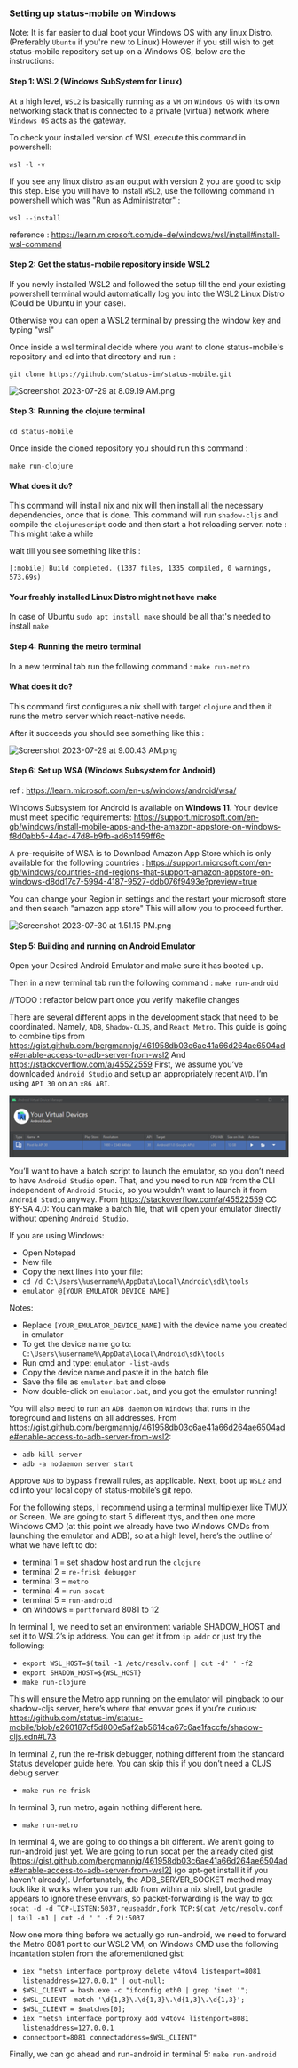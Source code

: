 ### Setting up status-mobile on Windows

Note: It is far easier to dual boot your Windows OS with any linux Distro.
(Preferably `Ubuntu` if you're new to Linux)
However if you still wish to get status-mobile repository set up on a Windows OS,
below are the instructions: 

#### Step 1: WSL2 (Windows SubSystem for Linux)
At a high level, `WSL2` is basically running as a `VM` on `Windows OS` with its own 
networking stack that is connected to a private (virtual) network where `Windows OS` 
acts as the gateway.

To check your installed version of WSL execute this command in powershell:

`wsl -l -v`

If you see any linux distro as an output with version 2 you are good to 
skip this step. Else you will have to install `WSL2`, use the following command
in powershell which was "Run as Administrator" :

`wsl --install`

reference : https://learn.microsoft.com/de-de/windows/wsl/install#install-wsl-command

#### Step 2: Get the status-mobile repository inside WSL2

If you newly installed WSL2 and followed the setup till the end your existing powershell
terminal would automatically log you into the WSL2 Linux Distro (Could be Ubuntu in your case).

Otherwise you can open a WSL2 terminal by pressing the window key and typing "wsl"

Once inside a wsl terminal decide where you want to clone status-mobile's repository and 
cd into that directory and run :

`git clone https://github.com/status-im/status-mobile.git`

![Screenshot 2023-07-29 at 8.09.19 AM.png](..%2F..%2F..%2F..%2F..%2F..%2F..%2Fvar%2Ffolders%2Fnb%2Fl9h53lq15wd6xtccvkz737_00000gn%2FT%2FTemporaryItems%2FNSIRD_screencaptureui_qdXdA2%2FScreenshot%202023-07-29%20at%208.09.19%20AM.png)

#### Step 3: Running the clojure terminal
`cd status-mobile`

Once inside the cloned repository you should run this command :

`make run-clojure`

#### What does it do?
This command will install nix and nix will then install all the necessary 
dependencies, once that is done. This command will run `shadow-cljs` and compile the
`clojurescript` code and then start a hot reloading server.
note : This might take a while

wait till you see something like this : 

```log
[:mobile] Build completed. (1337 files, 1335 compiled, 0 warnings, 573.69s)
```

#### Your freshly installed Linux Distro might not have make
In case of Ubuntu
`sudo apt install make` should be all that's needed to install `make`

#### Step 4: Running the metro terminal
In a new terminal tab run the following command :
`make run-metro`

#### What does it do?
This command first configures a nix shell with target `clojure` and then it runs the
metro server which react-native needs.

After it succeeds you should see something like this :

![Screenshot 2023-07-29 at 9.00.43 AM.png](..%2F..%2F..%2F..%2F..%2F..%2F..%2Fvar%2Ffolders%2Fnb%2Fl9h53lq15wd6xtccvkz737_00000gn%2FT%2FTemporaryItems%2FNSIRD_screencaptureui_AvRCky%2FScreenshot%202023-07-29%20at%209.00.43%20AM.png)


#### Step 6: Set up WSA (Windows Subsystem for Android)
ref : https://learn.microsoft.com/en-us/windows/android/wsa/

Windows Subsystem for Android is available on **Windows 11.** 
Your device must meet specific requirements: 
https://support.microsoft.com/en-gb/windows/install-mobile-apps-and-the-amazon-appstore-on-windows-f8d0abb5-44ad-47d8-b9fb-ad6b1459ff6c

A pre-requisite of WSA is to Download Amazon App Store which is only available for the following countries :
https://support.microsoft.com/en-gb/windows/countries-and-regions-that-support-amazon-appstore-on-windows-d8dd17c7-5994-4187-9527-ddb076f9493e?preview=true

You can change your Region in settings and the restart your microsoft store and then search "amazon app store"
This will allow you to proceed further.

![Screenshot 2023-07-30 at 1.51.15 PM.png](..%2F..%2F..%2F..%2F..%2FDesktop%2FScreenshot%202023-07-30%20at%201.51.15%20PM.png)


#### Step 5: Building and running on Android Emulator
Open your Desired Android Emulator and make sure it has booted up.

Then in a new terminal tab run the following command :
`make run-android`


//TODO : refactor below part once you verify makefile changes

There are several different apps in the development stack that need to be coordinated. 
Namely, `ADB`, `Shadow-CLJS`, and `React Metro`.
This guide is going to combine tips from 
https://gist.github.com/bergmannjg/461958db03c6ae41a66d264ae6504ade#enable-access-to-adb-server-from-wsl2
And
https://stackoverflow.com/a/45522559
First, we assume you’ve downloaded `Android Studio` and setup an appropriately recent `AVD`. 
I’m using `API 30` on an `x86 ABI`. 

![images/windows-setup/avd-screenshot.png](images/windows-setup/avd-screenshot.png)

You’ll want to have a batch script to launch the emulator, so you don’t need to have `Android Studio` open. 
That, and you need to run `ADB` from the CLI independent of `Android Studio`, so you wouldn’t want to launch it 
from `Android Studio` anyway. From https://stackoverflow.com/a/45522559 CC BY-SA 4.0:
You can make a batch file, that will open your emulator directly without opening `Android Studio`. 

If you are using Windows:

- Open Notepad
- New file
- Copy the next lines into your file:
- `cd /d C:\Users\%username%\AppData\Local\Android\sdk\tools`
- `emulator @[YOUR_EMULATOR_DEVICE_NAME]`

Notes:
- Replace `[YOUR_EMULATOR_DEVICE_NAME]` with the device name you created in emulator
- To get the device name go to: `C:\Users\%username%\AppData\Local\Android\sdk\tools`
- Run cmd and type: `emulator -list-avds`
- Copy the device name and paste it in the batch file
- Save the file as `emulator.bat` and close
- Now double-click on `emulator.bat`, and you got the emulator running!

You will also need to run an `ADB daemon` on `Windows` that runs in the foreground and listens on all addresses. 
From https://gist.github.com/bergmannjg/461958db03c6ae41a66d264ae6504ade#enable-access-to-adb-server-from-wsl2:

- `adb kill-server`
- `adb -a nodaemon server start`

Approve `ADB` to bypass firewall rules, as applicable.
Next, boot up `WSL2` and cd into your local copy of status-mobile’s git repo.

For the following steps, I recommend using a terminal multiplexer like TMUX or Screen. 
We are going to start 5 different ttys, and then one more Windows CMD 
(at this point we already have two Windows CMDs from launching the emulator and ADB), 
so at a high level, here’s the outline of what we have left to do:

- terminal 1 = set shadow host and run the `clojure`
- terminal 2 = `re-frisk debugger`
- terminal 3 = `metro`
- terminal 4 = `run socat`
- terminal 5 = `run-android`
- on windows = `portforward` 8081 to 12

In terminal 1, we need to set an environment variable SHADOW_HOST and set it to WSL2’s ip address. 
You can get it from `ip addr` or just try the following:

- `export WSL_HOST=$(tail -1 /etc/resolv.conf | cut -d' ' -f2`
- `export SHADOW_HOST=${WSL_HOST}`
- `make run-clojure`

This will ensure the Metro app running on the emulator will pingback to our shadow-cljs server, 
here’s where that envvar goes if you’re curious: 
https://github.com/status-im/status-mobile/blob/e260187cf5d800e5af2ab5614ca67c6ae1faccfe/shadow-cljs.edn#L73

In terminal 2, run the re-frisk debugger, nothing different from the standard Status developer guide here. 
You can skip this if you don’t need a CLJS debug server.
- `make run-re-frisk`

In terminal 3, run metro, again nothing different here.
- `make run-metro`

In terminal 4, we are going to do things a bit different. We aren’t going to run-android just yet.
We are going to run socat per the already cited gist 
[https://gist.github.com/bergmannjg/461958db03c6ae41a66d264ae6504ade#enable-access-to-adb-server-from-wsl2] 
(go apt-get install it if you haven’t already). 
Unfortunately, the ADB_SERVER_SOCKET method may look like it works when you run adb from within a nix shell, 
but gradle appears to ignore these envvars, 
so packet-forwarding is the way to go:
`socat -d -d TCP-LISTEN:5037,reuseaddr,fork TCP:$(cat /etc/resolv.conf | tail -n1 | cut -d " " -f 2):5037`

Now one more thing before we actually go run-android, we need to forward the Metro 8081 port to our WSL2 VM, 
on Windows CMD use the following incantation stolen from the aforementioned gist:
- `iex "netsh interface portproxy delete v4tov4 listenport=8081 listenaddress=127.0.0.1" | out-null;`
- `$WSL_CLIENT = bash.exe -c "ifconfig eth0 | grep 'inet '";`
- `$WSL_CLIENT -match '\d{1,3}\.\d{1,3}\.\d{1,3}\.\d{1,3}';`
- `$WSL_CLIENT = $matches[0];`
- `iex "netsh interface portproxy add v4tov4 listenport=8081 listenaddress=127.0.0.1`
- `connectport=8081 connectaddress=$WSL_CLIENT"`

Finally, we can go ahead and run-android in terminal 5:
`make run-android`

